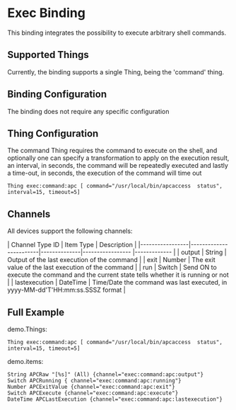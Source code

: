 # Exec Binding

This binding integrates the possibility to execute arbitrary shell commands.

## Supported Things

Currently, the binding supports a single Thing, being the 'command' thing.

## Binding Configuration

The binding does not require any specific configuration

## Thing Configuration

The command Thing requires the command to execute on the shell, and optionally one can specify a transformation to apply on the execution result, an interval, in seconds, the command will be repeatedly executed and lastly a time-out, in seconds, the execution of the command will time out

```
Thing exec:command:apc [ command="/usr/local/bin/apcaccess  status", interval=15, timeout=5]
```

## Channels

All devices support the following channels:

| Channel Type ID | Item Type    | Description  |
|-----------------|------------------------|--------------|----------------- |------------- |
| output | String       | Output of the last execution of the command |
| exit | Number       | The exit value of the last execution of the command |
| run | Switch       | Send ON to execute the command and the current state tells whether it is running or not |
| lastexecution | DateTime       | Time/Date the command was last executed, in yyyy-MM-dd'T'HH:mm:ss.SSSZ format |

## Full Example

demo.Things:

```
Thing exec:command:apc [ command="/usr/local/bin/apcaccess  status", interval=15, timeout=5]
```

demo.items:

```
String APCRaw "[%s]" (All) {channel="exec:command:apc:output"} 
Switch APCRunning { channel="exec:command:apc:running"}
Number APCExitValue {channel="exec:command:apc:exit"}
Switch APCExecute {channel="exec:command:apc:execute"}
DateTime APCLastExecution {channel="exec:command:apc:lastexecution"}
```